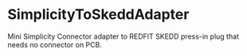 # SimplicityToSkeddAdapter
Mini Simplicity Connector adapter to REDFIT SKEDD press-in plug that needs no connector on PCB. 
